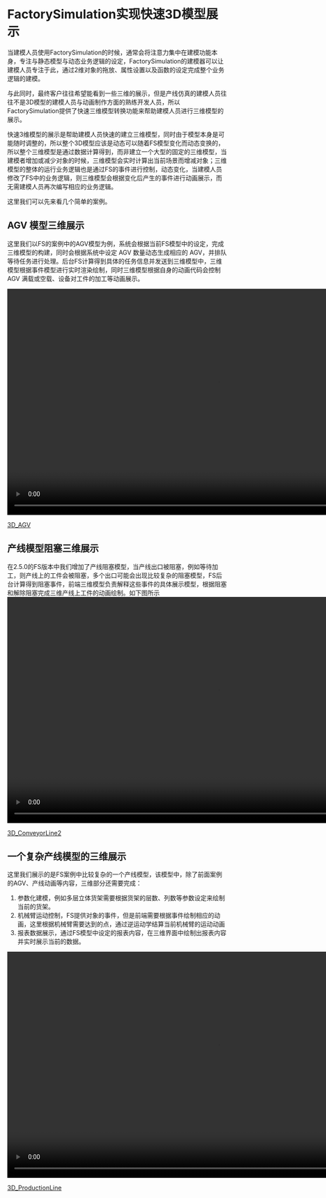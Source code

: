 # FactorySimulation实现快速3D模型展示

当建模人员使用FactorySimulation的时候，通常会将注意力集中在建模功能本身，专注与静态模型与动态业务逻辑的设定，FactorySimulation的建模器可以让建模人员专注于此，通过2维对象的拖放、属性设置以及函数的设定完成整个业务逻辑的建模。

与此同时，最终客户往往希望能看到一些三维的展示，但是产线仿真的建模人员往往不是3D模型的建模人员与动画制作方面的熟练开发人员，所以FactorySimulation提供了快速三维模型转换功能来帮助建模人员进行三维模型的展示。

快速3维模型的展示是帮助建模人员快速的建立三维模型，同时由于模型本身是可能随时调整的，所以整个3D模型应该是动态可以随着FS模型变化而动态变换的，所以整个三维模型是通过数据计算得到，而非建立一个大型的固定的三维模型，当建模者增加或减少对象的时候，三维模型会实时计算出当前场景而增减对象；三维模型的整体的运行业务逻辑也是通过FS的事件进行控制，动态变化，当建模人员修改了FS中的业务逻辑，则三维模型会根据变化后产生的事件进行动画展示，而无需建模人员再次编写相应的业务逻辑。

这里我们可以先来看几个简单的案例。

## AGV 模型三维展示
这里我们以FS的案例中的AGV模型为例，系统会根据当前FS模型中的设定，完成三维模型的构建，同时会根据系统中设定 AGV 数量动态生成相应的 AGV，并排队等待任务进行处理。后台FS计算得到具体的任务信息并发送到三维模型中，三维模型根据事件模型进行实时渲染绘制，同时三维模型根据自身的动画代码会控制 AGV 满载或空载、设备对工件的加工等动画展示。

<video width="967" height="519" controls>
  <source src="3D_AGV.mp4" type="video/mp4">
您的浏览器不支持Video标签。
</video>

[3D_AGV](3D_AGV.mp4)

## 产线模型阻塞三维展示
在2.5.0的FS版本中我们增加了产线阻塞模型，当产线出口被阻塞，例如等待加工，则产线上的工件会被阻塞，多个出口可能会出现比较复杂的阻塞模型，FS后台计算得到阻塞事件，前端三维模型负责解释这些事件的具体展示模型，根据阻塞和解除阻塞完成三维产线上工件的动画绘制。如下图所示
<video width="967" height="519" controls>
  <source src="3D_ConveyorLine2.mp4" type="video/mp4">
您的浏览器不支持Video标签。
</video>

[3D_ConveyorLine2](3D_ConveyorLine2.mp4)


## 一个复杂产线模型的三维展示
这里我们展示的是FS案例中比较复杂的一个产线模型，该模型中，除了前面案例的AGV、产线动画等内容，三维部分还需要完成：
1. 参数化建模，例如多层立体货架需要根据货架的层数、列数等参数设定来绘制当前的货架。
2. 机械臂运动控制，FS提供对象的事件，但是前端需要根据事件绘制相应的动画，这里根据机械臂需要达到的点，通过逆运动学结算当前机械臂的运动动画
3. 报表数据展示，通过FS模型中设定的报表内容，在三维界面中绘制出报表内容并实时展示当前的数据。

<video width="967" height="519" controls>
  <source src="3D_ProductionLine.mp4" type="video/mp4">
您的浏览器不支持Video标签。
</video>

[3D_ProductionLine](3D_ProductionLine.mp4)
